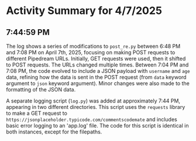 # Activity Summary for 4/7/2025

## 7:44:59 PM
The log shows a series of modifications to `post_re.py` between 6:48 PM and 7:08 PM on April 7th, 2025, focusing on making POST requests to different Pipedream URLs.  Initially, GET requests were used, then it shifted to POST requests.  The URLs changed multiple times.  Between 7:04 PM and 7:08 PM, the code evolved to include a JSON payload with `username` and `age` data, refining how the data is sent in the POST request (from `data` keyword argument to `json` keyword argument).  Minor changes were also made to the formatting of the JSON data.

A separate logging script (`log.py`) was added at approximately 7:44 PM, appearing in two different directories. This script uses the `requests` library to make a GET request to `https://jsonplaceholder.typicode.com/commentscodemate` and includes basic error logging to an 'app.log' file.  The code for this script is identical in both instances, except for the filepaths.
